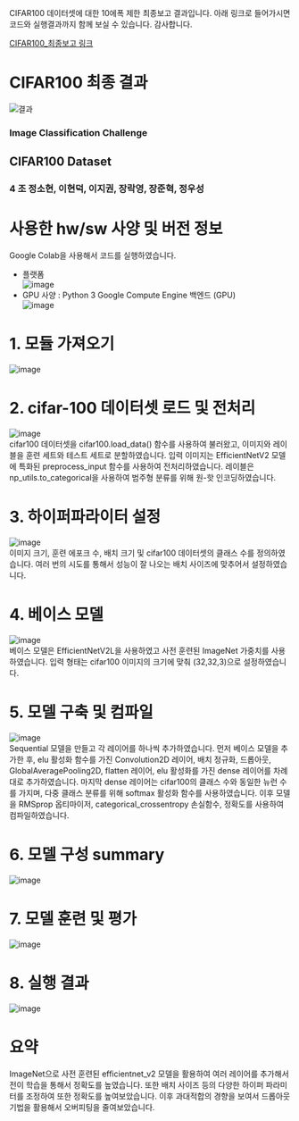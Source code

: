 CIFAR100 데이터셋에 대한 10에폭 제한 최종보고 결과입니다. 아래 링크로 들어가시면 코드와 실행결과까지 함께 보실 수 있습니다.
감사합니다.

[CIFAR100_최종보고 링크](https://colab.research.google.com/drive/1xELHL5KYwPEvclWSS5ug1TQ9-GN-nINY?usp=sharing)

# CIFAR100 최종 결과
![결과](https://github.com/elmellamo/ML_Image_Classification_Team4/assets/90952132/bedb0a64-bda2-48c7-b677-66fcf423f30e)


### Image Classification Challenge     

## CIFAR100 Dataset    

### 4 조 정소현, 이현덕, 이지권, 장락영, 장준혁, 정우성     

# 사용한 hw/sw 사양 및 버전 정보     
Google Colab을 사용해서 코드를 실행하였습니다.
- 플랫폼     
![image](https://github.com/elmellamo/ML_Image_Classification_Team4/assets/90952132/7d0863f7-d355-4f58-9777-b3b6f6d1b94e)    
- GPU 사양 : Python 3 Google Compute Engine 백엔드 (GPU)     
![image](https://github.com/elmellamo/ML_Image_Classification_Team4/assets/90952132/24ab8313-f705-4a26-9a71-325134d1be26)     

# 1. 모듈 가져오기
![image](https://github.com/elmellamo/ML_Image_Classification_Team4/assets/90952132/66511fab-64e0-477e-a0b7-803871308768)    

# 2. cifar-100 데이터셋 로드 및 전처리
![image](https://github.com/elmellamo/ML_Image_Classification_Team4/assets/90952132/012e6668-bd26-4b15-afb8-ce40e88ffdb0)     
cifar100 데이터셋을 cifar100.load_data() 함수를 사용하여 불러왔고, 이미지와 레이블을 훈련 세트와 테스트 세트로 분할하였습니다. 
입력 이미지는 EfficientNetV2 모델에 특화된 preprocess_input 함수를 사용하여 전처리하였습니다. 
레이블은 np_utils.to_categorical을 사용하여 범주형 분류를 위해 원-핫 인코딩하였습니다.      

# 3. 하이퍼파라이터 설정
![image](https://github.com/elmellamo/ML_Image_Classification_Team4/assets/90952132/e4e36512-bbf3-4a1a-bef1-50f0cd3f9490)       
이미지 크기, 훈련 에포크 수, 배치 크기 및 cifar100 데이터셋의 클래스 수를 정의하였습니다. 여러 번의 시도를 통해서 성능이 잘 나오는 배치 사이즈에 맞추어서 설정하였습니다.      

# 4. 베이스 모델
![image](https://github.com/elmellamo/ML_Image_Classification_Team4/assets/90952132/d596a8aa-62fd-4a41-bb71-8124d1e8b3e3)     
베이스 모델은 EfficientNetV2L을 사용하였고 사전 훈련된 ImageNet 가중치를 사용하였습니다. 입력 형태는 cifar100 이미지의 크기에 맞춰 (32,32,3)으로 설정하였습니다.     

# 5. 모델 구축 및 컴파일
![image](https://github.com/elmellamo/ML_Image_Classification_Team4/assets/90952132/9991dc0f-927f-432b-9465-b95eeeac30cd)       
Sequential 모델을 만들고 각 레이어를 하나씩 추가하였습니다. 먼저 베이스 모델을 추가한 후, elu 활성화 함수를 가진 Convolution2D 레이어, 배치 정규화, 드롭아웃, GlobalAveragePooling2D, flatten 레이어, elu 활성화를 가진 dense 레이어를 차례대로 추가하였습니다. 
마지막 dense 레이어는 cifar100의 클래스 수와 동일한 뉴런 수를 가지며, 다중 클래스 분류를 위해 softmax 활성화 함수를 사용하였습니다. 이후 모델을 RMSprop 옵티마이저, categorical_crossentropy 손실함수, 정확도를 사용하여 컴파일하였습니다.       

# 6. 모델 구성 summary
![image](https://github.com/elmellamo/ML_Image_Classification_Team4/assets/90952132/e0a670fe-8290-413b-89ab-4086a31a2129)       

# 7. 모델 훈련 및 평가
![image](https://github.com/elmellamo/ML_Image_Classification_Team4/assets/90952132/993e5ba6-4b65-41d7-b1ac-54fad7963705)      

# 8. 실행 결과
![image](https://github.com/elmellamo/ML_Image_Classification_Team4/assets/90952132/f3dbc56f-63de-4248-aeeb-dc45481d089d)          

# 요약
ImageNet으로 사전 훈련된 efficientnet_v2 모델을 활용하여 여러 레이어를 추가해서 전이 학습을 통해서 정확도를 높였습니다. 
또한 배치 사이즈 등의 다양한 하이퍼 파라미터를 조정하여 또한 정확도를 높여보았습니다. 
이후 과대적합의 경향을 보여서 드롭아웃 기법을 활용해서 오버피팅을 줄여보았습니다.



